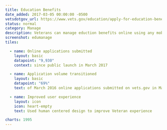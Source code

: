 ```yaml
---
title: Education Benefits
date_added: 2017-03-05 00:00:00 -0500
vetsdotgov_url: https://www.vets.gov/education/apply-for-education-benefits/application/1995
status: normal
category: Manage
description: Veterans can manage eduction benefits online using any mobile device
screenshot: edumanage
tiles:

  - name: Online applications submitted
    layout: basic
    datapoint: "9,930"
    context: since public launch in March 2017

  - name: Application volume transitioned
    layout: basic
    datapoint: "69%"
    text: of March 2016 online applications submitted on vets.gov in March 2017

  - name: Improved user experience
    layout: icon
    icon: heart-empty
    text: Used human centered design to improve Veteran experience

charts: 1995
---
```


